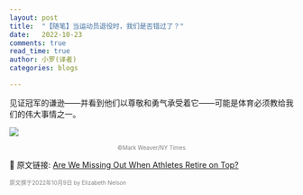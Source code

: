 ```yaml
---
layout: post
title:  "【随笔】当运动员退役时，我们是否错过了？"
date:   2022-10-23
comments: true
read_time: true
author: 小罗(译者)
categories: blogs

---
```

见证冠军的谦逊——并看到他们以尊敬和勇气承受着它——可能是体育必须教给我们的伟大事情之一。

![](https://static01.nyt.com/images/2022/10/23/magazine/23mag-screenland/23mag-screenland-superJumbo-v2.jpg?quality=75&auto=webp)
<font color=grey size="1"><div align=center> ©Mark Weaver/NY Times</div></font>

🔗 原文链接: [Are We Missing Out When Athletes Retire on Top?](https://www.nytimes.com/2022/10/19/magazine/roger-federer-serena-williams-retire.html)

<font color=grey size ="1">原文撰于2022年10月9日 by Elizabeth Nelson</font>
